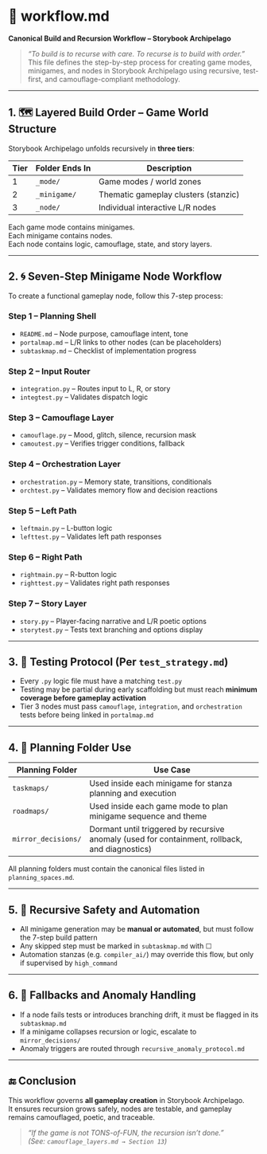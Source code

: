 # 🧱 workflow.md  
**Canonical Build and Recursion Workflow – Storybook Archipelago**

> _“To build is to recurse with care. To recurse is to build with order.”_  
> This file defines the step-by-step process for creating game modes, minigames, and nodes in Storybook Archipelago using recursive, test-first, and camouflage-compliant methodology.

---

## 1. 🗺️ Layered Build Order – Game World Structure

Storybook Archipelago unfolds recursively in **three tiers**:

| Tier | Folder Ends In     | Description                          |
|------|--------------------|--------------------------------------|
| 1    | `_mode/`           | Game modes / world zones             |
| 2    | `_minigame/`       | Thematic gameplay clusters (stanzic) |
| 3    | `_node/`           | Individual interactive L/R nodes     |

Each game mode contains minigames.  
Each minigame contains nodes.  
Each node contains logic, camouflage, state, and story layers.

---

## 2. 🌀 Seven-Step Minigame Node Workflow

To create a functional gameplay node, follow this 7-step process:

### **Step 1 – Planning Shell**
- `README.md` – Node purpose, camouflage intent, tone
- `portalmap.md` – L/R links to other nodes (can be placeholders)
- `subtaskmap.md` – Checklist of implementation progress

### **Step 2 – Input Router**
- `integration.py` – Routes input to L, R, or story
- `integtest.py` – Validates dispatch logic

### **Step 3 – Camouflage Layer**
- `camouflage.py` – Mood, glitch, silence, recursion mask
- `camoutest.py` – Verifies trigger conditions, fallback

### **Step 4 – Orchestration Layer**
- `orchestration.py` – Memory state, transitions, conditionals
- `orchtest.py` – Validates memory flow and decision reactions

### **Step 5 – Left Path**
- `leftmain.py` – L-button logic
- `lefttest.py` – Validates left path responses

### **Step 6 – Right Path**
- `rightmain.py` – R-button logic
- `righttest.py` – Validates right path responses

### **Step 7 – Story Layer**
- `story.py` – Player-facing narrative and L/R poetic options
- `storytest.py` – Tests text branching and options display

---

## 3. 🧪 Testing Protocol (Per `test_strategy.md`)

- Every `.py` logic file must have a matching `test.py`
- Testing may be partial during early scaffolding but must reach **minimum coverage before gameplay activation**
- Tier 3 nodes must pass `camouflage`, `integration`, and `orchestration` tests before being linked in `portalmap.md`

---

## 4. 📁 Planning Folder Use

| Planning Folder     | Use Case |
|---------------------|----------|
| `taskmaps/`         | Used inside each minigame for stanza planning and execution |
| `roadmaps/`         | Used inside each game mode to plan minigame sequence and theme |
| `mirror_decisions/` | Dormant until triggered by recursive anomaly (used for containment, rollback, and diagnostics) |

All planning folders must contain the canonical files listed in `planning_spaces.md`.

---

## 5. 🔁 Recursive Safety and Automation

- All minigame generation may be **manual or automated**, but must follow the 7-step build pattern
- Any skipped step must be marked in `subtaskmap.md` with ☐
- Automation stanzas (e.g. `compiler_ai/`) may override this flow, but only if supervised by `high_command`

---

## 6. 🧬 Fallbacks and Anomaly Handling

- If a node fails tests or introduces branching drift, it must be flagged in its `subtaskmap.md`
- If a minigame collapses recursion or logic, escalate to `mirror_decisions/`
- Anomaly triggers are routed through `recursive_anomaly_protocol.md`

---

## 🔚 Conclusion

This workflow governs **all gameplay creation** in Storybook Archipelago.  
It ensures recursion grows safely, nodes are testable, and gameplay remains camouflaged, poetic, and traceable.

> _“If the game is not TONS-of-FUN, the recursion isn’t done.”_  
> _(See: `camouflage_layers.md → Section 13`)_
